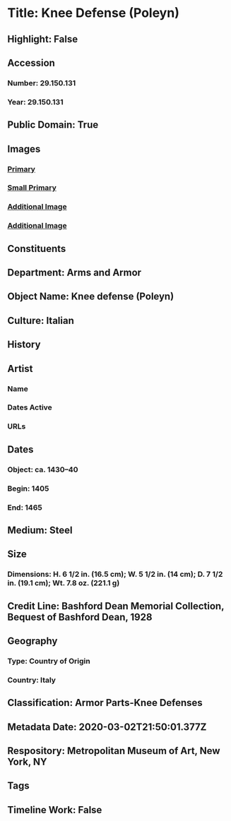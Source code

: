 # Title: Knee Defense (Poleyn)
## Highlight: False
## Accession
### Number: 29.150.131
### Year: 29.150.131
## Public Domain: True
## Images
### [Primary](https://images.metmuseum.org/CRDImages/aa/original/29.150.131_001august2014.jpg)
### [Small Primary](https://images.metmuseum.org/CRDImages/aa/web-large/29.150.131_001august2014.jpg)
### [Additional Image](https://images.metmuseum.org/CRDImages/aa/original/29.150.131_004august2014.jpg)
### [Additional Image](https://images.metmuseum.org/CRDImages/aa/original/29.150.131_002august2014.jpg)
## Constituents
## Department: Arms and Armor
## Object Name: Knee defense (Poleyn)
## Culture: Italian
## History
## Artist
### Name
### Dates Active
### URLs
## Dates
### Object: ca. 1430–40
### Begin: 1405
### End: 1465
## Medium: Steel
## Size
### Dimensions: H. 6 1/2 in. (16.5 cm); W. 5 1/2 in. (14 cm); D. 7 1/2 in. (19.1 cm); Wt. 7.8 oz. (221.1 g)
## Credit Line: Bashford Dean Memorial Collection, Bequest of Bashford Dean, 1928
## Geography
### Type: Country of Origin
### Country: Italy
## Classification: Armor Parts-Knee Defenses
## Metadata Date: 2020-03-02T21:50:01.377Z
## Respository: Metropolitan Museum of Art, New York, NY
## Tags
## Timeline Work: False
